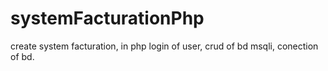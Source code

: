 # systemFacturationPhp
create system facturation, in php login of user, crud of bd msqli, conection of bd. 
